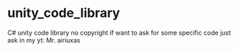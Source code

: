 # unity_code_library
C# unity code library
no copyright 
if want to ask for some specific code just ask in my yt: Mr. airiuxas
